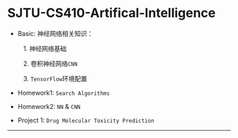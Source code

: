 # SJTU-CS410-Artifical-Intelligence

 - Basic: 神经网络相关知识：
 
 &emsp; &emsp; 1. 神经网络基础
 
 &emsp; &emsp; 2. 卷积神经网络`CNN`
 
 &emsp; &emsp; 3. `TensorFlow`环境配置
 
 - Homework1: `Search Algorithms`
 
 - Homework2: `NN` & `CNN`
 
 - Project 1: `Drug Molecular Toxicity Prediction`
 
 --------------------

